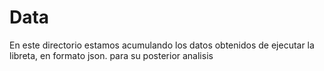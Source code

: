 Data
====

En este directorio estamos acumulando los datos obtenidos de ejecutar
la libreta, en formato json. para su posterior analisis
